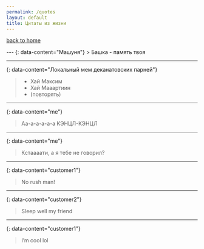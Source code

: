 ```yaml
---
permalink: /quotes
layout: default
title: Цитаты из жизни
---
```

<div class="wrapper">
    <p><a href="/">back to home</a></p>
</div>
---
{: data-content="Машуня"}
> Башка - память твоя

---
{: data-content="Локальный мем деканатовских парней"}
> - Хай Максим
> - Хай Мааартиин
> - (повторять)

---
{: data-content="me"}
> Аа-а-а-а-а-а КЭНЦЛ-КЭНЦЛ

---
{: data-content="me"}
> Кстаааати, а я тебе не говорил?

---
{: data-content="customer1"}
> No rush man!

---
{: data-content="customer2"}
> Sleep well my friend

---
{: data-content="customer1"}
> I’m cool lol

